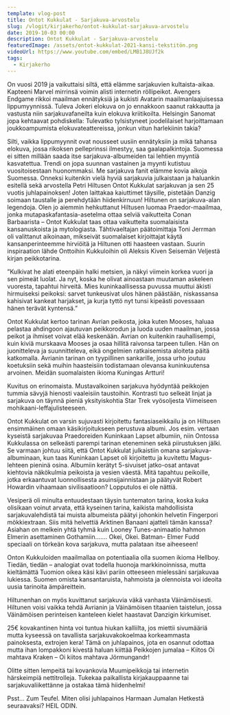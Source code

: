 ```yaml
---
template: vlog-post
title: Ontot Kukkulat - Sarjakuva-arvostelu
slug: /vlogit/kirjakerho/ontot-kukkulat-sarjakuva-arvostelu
date: 2019-10-03 00:00
description: Ontot Kukkulat - Sarjakuva-arvostelu
featuredImage: /assets/ontot-kukkulat-2021-kansi-tekstitön.png
videoUrl: https://www.youtube.com/embed/LMB1J8UJf2k
tags:
  - Kirjakerho
---
```

On vuosi 2019 ja vaikuttaisi siltä, että elämme sarjakuvien kultaista-aikaa. Kapteeni Marvel mirrinsä voimin alisti internetin röllipeikot. Avengers Endgame rikkoi maailman ennätyksiä ja kukisti Avatarin maailmanlaajuisessa lippumyynnissä. Tuleva Jokeri elokuva on jo ennakkoon saanut rakkautta ja vastusta niin sarjakuvafaneilta kuin elokuva kriitikoilta.  Helsingin Sanomat jopa kehtaavat pohdiskella: Tulevatko tylsistyneet joodelilaiset harjoittamaan joukkoampumista elokuvateattereissa, jonkun vitun harlekiinin takia?

Silti, vaikka lippumyynnit ovat nousseet uusiin ennätyksiin ja mikä tahansa elokuva, jossa rikoksen pelleprinssi ilmestyy, saa gaalapalkintoja. Suomessa ei sitten millään saada itse sarjakuva-albumeiden tai lehtien myyntiä kasvatettua.  Trendi on jopa suunnan vastainen ja myynti kutistuu vuositoisestaan huonommaksi. Me sarjakuva fanit elämme kovia aikoja Suomessa. Onneksi kuitenkin vielä hyviä sarjakuvia julkaistaan ja haluankin esitellä sekä arvostella Petri Hiltusen Ontot Kukkulat sarjakuvan ja sen 25 vuotis juhlapainoksen! Joten laittakaa kaiuttimet täysille, pistetään Danzig soimaan taustalle ja perehdytään hiidenkirnuun!
Hiltunen on sarjakuva-alan legendoja. Olen jo aiemmin hehkuttanut Hiltusen luomaa Praedor-maailmaa, jonka mutapaskafantasia-asetelma ottaa selviä vaikutteita Conan Barbaarista – Ontot Kukkulat taas ottaa vaikutteita suomalaisista kansanuskoista ja mytologiasta.  Tähtivaeltajan päätoimittaja Toni Jerrman oli valittanut aikoinaan, mikseivät suomalaiset kirjoittajat käytä kansanperinteemme hirviöitä ja Hiltunen otti haasteen vastaan. Suurin inspiraation lähde Onttoihin Kukkuloihin oli Aleksis Kiven Seisemän Veljestä kirjan peikkotarina.

”Kulkivat he alati eteenpäin halki metsien, ja näkyi viimein korkea vuori ja sen pimeät luolat. Ja nyt, koska he olivat ainoastaan muutaman askeleen vuoresta, tapahtui hirveitä. Mies kuninkaallisessa puvussa muuttui äkisti hirmuiseksi peikoksi: sarvet tunkeusivat ulos hänen päästään, niskassansa kahisivat kankeat harjakset, ja kurja tyttö nyt tunsi kipeästi povessaan hänen terävät kyntensä.”

Ontot Kukkulat kertoo tarinan Avrian peikosta, joka kuten Mooses, haluaa pelastaa ahdingoon ajautuvan peikkorodun ja luoda uuden maailman, jossa peikot ja ihmiset voivat elää keskenään. Avrian on kuitenkin rauhallisempi, kuin kiviä murskaava Mooses ja osaa hillitä raivonsa tarpeen tullen. Hän on juonitteleva ja suunnitteleva, eikä ongelmien ratkaisemista aloiteta päitä katkomalla. Avrianin tarinan on tyypillinen sankarille, jossa urho joutuu koetuksiin sekä muihin haasteisiin todistamaan olevansa kuninkuutensa arvoinen. Meidän suomalaisten ikioma Kuningas Artturi! 

Kuvitus on erinomaista. Mustavalkoinen sarjakuva hyödyntää peikkojen tummia sävyjä hienosti vaaleisiin taustoihin. Kontrasti tuo selkeät linjat ja sarjakuva on täynnä pieniä yksityiskohtia Star Trek vyösoljesta Viimeiseen mohikaani-leffajulisteeseen.

Ontot Kukkulat on varsin sujuvasti kirjoitettu fantasiaseikkailu ja on Hiltusen ensimmäinen omaan käsikirjoitukseen perustuva albumi. Jos esim. vertaan kyseistä sarjakuvaa Praedoreiden Kuninkaan Lapset albumiin, niin Ontossa Kukkulassa on selkeästi parempi tarinan eteneminen sekä piirustuksen jälki. Se varmaan johtuu siitä, että Ontot Kukkulat julkaistiin omana sarjakuva-albuminaan, kun taas Kuninkaan Lapset oli kirjoitettu ja kuvitettu Magus-lehteen pieninä osina.
Albumiin kerätyt 5-sivuiset jatko-osat antavat kiehtovia näkökulmia peikoista ja vesien väestä. Mitä tapahtuu peikoille, jotka erkaantuvat luonnollisesta asuinsijainnistaan ja päätyvät Robert Howardin vihaamaan sivilisaatioon? Lopputulos ei ole nättiä. 

Vesiperä oli minulta entuudestaan täysin tuntematon tarina, koska kuka olisikaan voinut arvata, että kyseinen tarina, kaikista mahdollisista sarjakuvalehdistä tai muista albumeista päätyi johonkin helvetin Fingerpori mökkiextraan.  Siis mitä helvettiä Arktinen Banaani ajatteli tämän kanssa? Asiahan on melkein yhtä tyhmä kuin Looney Tunes-animaatio hahmon Elmerin asettaminen Gothamiin……. Okei, Okei.  Batman- Elmer Fudd speciaali on törkeän kova sarjakuva, mutta palataan itse aiheeseen! 

Onton Kukkuloiden maailmallaa on potentiaalia olla suomen ikioma Hellboy. Tiedän, tiedän – analogiat ovat todella huonoja markkinoinnissa, mutta kieltämättä Tuomion oikea käsi kävi pariin otteeseen mielessäni sarjakuvaa lukiessa. Suomen omista kansantaruista, hahmoista ja olennoista voi ideoita uusia tarinoita ämpäreittein. 

Hiltunenhan on myös kuvittanut sarjakuvia väkä vanhasta Väinämöisesti. Hiltunen voisi vaikka tehdä Avrianin ja Väinämöisen titaanien taistelun, jossa Väinämöisen perinteisen kanteleen kielet haastavat Danzigin kirkumiset.

25€ kovakantinen hinta voi tuntua hiukan kalliilta, jos miettii sivumääriä mutta kyseessä on tavallista sarjakuvakokoelmaa korkeammasta painoksesta, extrojen kera! Tämä on juhlapainos, jota en osannut odottaa mutta ihan lompakkoni kivestä haluan kiittää Peikkojen jumalaa – Kiitos Oi mahtava Kraken – Oi kiitos mahtava Jörmungandr! 

Olitte sitten lempeitä tai kovankovia Muumipeikkoja tai internetin härskeimpiä nettitrolleja. Tukekaa paikallista kirjakauppaanne tai sarjakuvaliikettänne ja ostakaa tämä hiidenhelmi!

Psst… Zum Teufel. Miten olisi juhlapainos Harmaan Jumalan Hetkestä seuraavaksi? HEIL ODIN.
